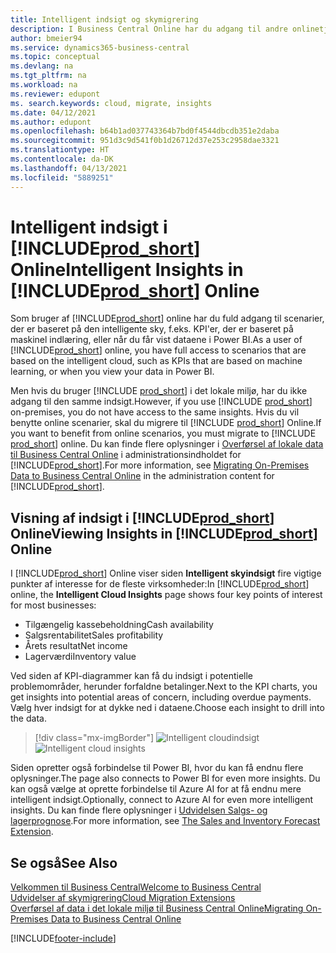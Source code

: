 ```yaml
---
title: Intelligent indsigt og skymigrering
description: I Business Central Online har du adgang til andre onlinetjenester, og du kan få intelligent indsigt, der f.eks. er baseret på Azure AI. Læs videre, hvis du overvejer at migrere fra det lokale miljø til skyen.
author: bmeier94
ms.service: dynamics365-business-central
ms.topic: conceptual
ms.devlang: na
ms.tgt_pltfrm: na
ms.workload: na
ms.reviewer: edupont
ms. search.keywords: cloud, migrate, insights
ms.date: 04/12/2021
ms.author: edupont
ms.openlocfilehash: b64b1ad037743364b7bd0f4544dbcdb351e2daba
ms.sourcegitcommit: 951d3c9d541f0b1d26712d37e253c2958dae3321
ms.translationtype: HT
ms.contentlocale: da-DK
ms.lasthandoff: 04/13/2021
ms.locfileid: "5889251"
---
```

# <a name="intelligent-insights-in-prod_short-online"></a><span data-ttu-id="cfc78-104">Intelligent indsigt i [!INCLUDE[prod_short](includes/prod_short.md)] Online</span><span class="sxs-lookup"><span data-stu-id="cfc78-104">Intelligent Insights in [!INCLUDE[prod_short](includes/prod_short.md)] Online</span></span>

<span data-ttu-id="cfc78-105">Som bruger af [!INCLUDE[prod_short](includes/prod_short.md)] online har du fuld adgang til scenarier, der er baseret på den intelligente sky, f.eks. KPI'er, der er baseret på maskinel indlæring, eller når du får vist dataene i Power BI.</span><span class="sxs-lookup"><span data-stu-id="cfc78-105">As a user of [!INCLUDE[prod_short](includes/prod_short.md)] online, you have full access to scenarios that are based on the intelligent cloud, such as KPIs that are based on machine learning, or when you view your data in Power BI.</span></span>  

<span data-ttu-id="cfc78-106">Men hvis du bruger [!INCLUDE [prod_short](includes/prod_short.md)] i det lokale miljø, har du ikke adgang til den samme indsigt.</span><span class="sxs-lookup"><span data-stu-id="cfc78-106">However, if you use [!INCLUDE [prod_short](includes/prod_short.md)] on-premises, you do not have access to the same insights.</span></span> <span data-ttu-id="cfc78-107">Hvis du vil benytte online scenarier, skal du migrere til [!INCLUDE [prod_short](includes/prod_short.md)] Online.</span><span class="sxs-lookup"><span data-stu-id="cfc78-107">If you want to benefit from online scenarios, you must migrate to [!INCLUDE [prod_short](includes/prod_short.md)] online.</span></span> <span data-ttu-id="cfc78-108">Du kan finde flere oplysninger i [Overførsel af lokale data til Business Central Online](/dynamics365/business-central/dev-itpro/administration/migrate-data) i administrationsindholdet for [!INCLUDE[prod_short](includes/prod_short.md)].</span><span class="sxs-lookup"><span data-stu-id="cfc78-108">For more information, see [Migrating On-Premises Data to Business Central Online](/dynamics365/business-central/dev-itpro/administration/migrate-data) in the administration content for [!INCLUDE[prod_short](includes/prod_short.md)].</span></span>  

## <a name="viewing-insights-in-prod_short-online"></a><span data-ttu-id="cfc78-109">Visning af indsigt i [!INCLUDE[prod_short](includes/prod_short.md)] Online</span><span class="sxs-lookup"><span data-stu-id="cfc78-109">Viewing Insights in [!INCLUDE[prod_short](includes/prod_short.md)] Online</span></span>

<span data-ttu-id="cfc78-110">I [!INCLUDE[prod_short](includes/prod_short.md)] Online viser siden **Intelligent skyindsigt** fire vigtige punkter af interesse for de fleste virksomheder:</span><span class="sxs-lookup"><span data-stu-id="cfc78-110">In [!INCLUDE[prod_short](includes/prod_short.md)] online, the **Intelligent Cloud Insights** page shows four key points of interest for most businesses:</span></span>

- <span data-ttu-id="cfc78-111">Tilgængelig kassebeholdning</span><span class="sxs-lookup"><span data-stu-id="cfc78-111">Cash availability</span></span>
- <span data-ttu-id="cfc78-112">Salgsrentabilitet</span><span class="sxs-lookup"><span data-stu-id="cfc78-112">Sales profitability</span></span>
- <span data-ttu-id="cfc78-113">Årets resultat</span><span class="sxs-lookup"><span data-stu-id="cfc78-113">Net income</span></span>
- <span data-ttu-id="cfc78-114">Lagerværdi</span><span class="sxs-lookup"><span data-stu-id="cfc78-114">Inventory value</span></span>

<span data-ttu-id="cfc78-115">Ved siden af KPI-diagrammer kan få du indsigt i potentielle problemområder, herunder forfaldne betalinger.</span><span class="sxs-lookup"><span data-stu-id="cfc78-115">Next to the KPI charts, you get insights into potential areas of concern, including overdue payments.</span></span> <span data-ttu-id="cfc78-116">Vælg hver indsigt for at dykke ned i dataene.</span><span class="sxs-lookup"><span data-stu-id="cfc78-116">Choose each insight to drill into the data.</span></span>  

> [!div class="mx-imgBorder"]
> <span data-ttu-id="cfc78-117">![Intelligent cloudindsigt](media/across-intelligent-cloud/intelligentcloudApril19.png "Viser siden Intelligent skyindsigt i Business Central Online")</span><span class="sxs-lookup"><span data-stu-id="cfc78-117">![Intelligent cloud insights](media/across-intelligent-cloud/intelligentcloudApril19.png "Shows the Intelligent Cloud Insights page in Business Central online")</span></span>

<span data-ttu-id="cfc78-118">Siden opretter også forbindelse til Power BI, hvor du kan få endnu flere oplysninger.</span><span class="sxs-lookup"><span data-stu-id="cfc78-118">The page also connects to Power BI for even more insights.</span></span> <span data-ttu-id="cfc78-119">Du kan også vælge at oprette forbindelse til Azure AI for at få endnu mere intelligent indsigt.</span><span class="sxs-lookup"><span data-stu-id="cfc78-119">Optionally, connect to Azure AI for even more intelligent insights.</span></span> <span data-ttu-id="cfc78-120">Du kan finde flere oplysninger i [Udvidelsen Salgs- og lagerprognose](ui-extensions-sales-forecast.md).</span><span class="sxs-lookup"><span data-stu-id="cfc78-120">For more information, see [The Sales and Inventory Forecast Extension](ui-extensions-sales-forecast.md).</span></span>  

## <a name="see-also"></a><span data-ttu-id="cfc78-121">Se også</span><span class="sxs-lookup"><span data-stu-id="cfc78-121">See Also</span></span>

[<span data-ttu-id="cfc78-122">Velkommen til Business Central</span><span class="sxs-lookup"><span data-stu-id="cfc78-122">Welcome to Business Central</span></span>](index.md)  
[<span data-ttu-id="cfc78-123">Udvidelser af skymigrering</span><span class="sxs-lookup"><span data-stu-id="cfc78-123">Cloud Migration Extensions</span></span>](ui-extensions-data-replication.md)  
[<span data-ttu-id="cfc78-124">Overførsel af data i det lokale miljø til Business Central Online</span><span class="sxs-lookup"><span data-stu-id="cfc78-124">Migrating On-Premises Data to Business Central Online</span></span>](/dynamics365/business-central/dev-itpro/administration/migrate-data)  

[!INCLUDE[footer-include](includes/footer-banner.md)]